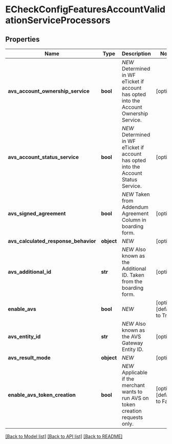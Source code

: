 # ECheckConfigFeaturesAccountValidationServiceProcessors

## Properties
Name | Type | Description | Notes
------------ | ------------- | ------------- | -------------
**avs_account_ownership_service** | **bool** | *NEW* Determined in WF eTicket if account has opted into the Account Ownership Service. | [optional] 
**avs_account_status_service** | **bool** | *NEW* Determined in WF eTicket if account has opted into the Account Status Service. | [optional] 
**avs_signed_agreement** | **bool** | *NEW* Taken from Addendum Agreement Column in boarding form. | [optional] 
**avs_calculated_response_behavior** | **object** | *NEW* | [optional] 
**avs_additional_id** | **str** | *NEW* Also known as the Additional ID. Taken from the boarding form. | [optional] 
**enable_avs** | **bool** | *NEW* | [optional] [default to True]
**avs_entity_id** | **str** | *NEW* Also known as the AVS Gateway Entity ID. | [optional] 
**avs_result_mode** | **object** | *NEW* | [optional] 
**enable_avs_token_creation** | **bool** | *NEW* Applicable if the merchant wants to run AVS on token creation requests only. | [optional] [default to False]

[[Back to Model list]](../README.md#documentation-for-models) [[Back to API list]](../README.md#documentation-for-api-endpoints) [[Back to README]](../README.md)


